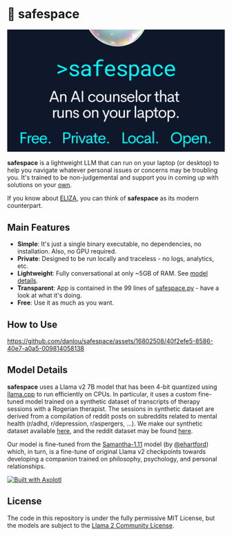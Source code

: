 # 🫧 safespace

![promo](https://github.com/danlou/safespace/blob/main/safespace_promo.png?raw=true)

**safespace** is a lightweight LLM that can run on your laptop (or desktop) to help you navigate whatever personal issues or concerns may be troubling you.
It's trained to be non-judgemental and support you in coming up with solutions on your [own](https://en.wikipedia.org/wiki/Person-centered_therapy).

If you know about [ELIZA](https://en.wikipedia.org/wiki/ELIZA), you can think of **safespace** as its modern counterpart.

## Main Features
- **Simple**: It's just a single binary executable, no dependencies, no installation. Also, no GPU required.
- **Private**: Designed to be run locally and traceless - no logs, analytics, etc.
- **Lightweight**: Fully conversational at only ~5GB of RAM. See [model details]().
- **Transparent**: App is contained in the 99 lines of [safespace.py](https://github.com/danlou/safespace/blob/main/safespace.py) - have a look at what it's doing.
- **Free**: Use it as much as you want.

## How to Use
https://github.com/danlou/safespace/assets/16802508/40f2efe5-8586-40e7-a0a5-009814058138


## Model Details
**safespace** uses a Llama v2 7B model that has been 4-bit quantized using [llama.cpp](https://github.com/ggerganov/llama.cpp) to run efficiently on CPUs.
In particular, it uses a custom fine-tuned model trained on a synthetic dataset of transcripts of therapy sessions with a Rogerian therapist. The sessions in synthetic dataset are derived from a compilation of reddit posts on subreddits related to mental health (r/adhd, r/depression, r/aspergers, ...).
We make our synthetic dataset available [here](), and the reddit dataset may be found [here](https://huggingface.co/datasets/solomonk/reddit_mental_health_posts).

Our model is fine-tuned from the [Samantha-1.11](https://huggingface.co/ehartford/Samantha-1.11-7b) model (by [@ehartford](https://x.com/erhartford)) which, in turn, is a fine-tune of original Llama v2 checkpoints towards developing a companion trained on philosophy, psychology, and personal relationships.

[<img src="https://raw.githubusercontent.com/OpenAccess-AI-Collective/axolotl/main/image/axolotl-badge-web.png" alt="Built with Axolotl" width="200" height="32"/>](https://github.com/OpenAccess-AI-Collective/axolotl)

## License
The code in this repository is under the fully permissive MIT License, but the models are subject to the [Llama 2 Community License](https://github.com/facebookresearch/llama/blob/main/LICENSE).
